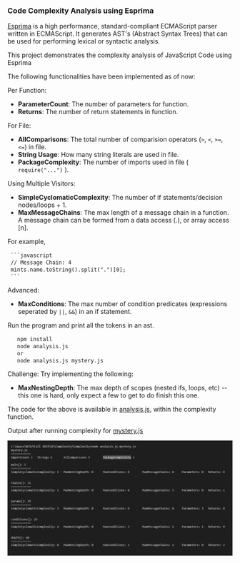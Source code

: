 ### Code Complexity Analysis using Esprima

[Esprima](https://esprima.org/) is a high performance, standard-compliant ECMAScript parser written in ECMAScript. It generates AST's (Abstract Syntax Trees) that can be used for performing lexical or syntactic analysis.

This project demonstrates the complexity analysis of JavaScript Code using Esprima

The following functionalities have been implemented as of now:
   
   Per Function:

   * **ParameterCount**: The number of parameters for function.
   * **Returns**: The number of return statements in function.

   For File:

   * **AllComparisons**: The total number of comparision operators (`>`, `<`, `>=`, `<=`) in file.
   * **String Usage**: How many string literals are used in file.
   * **PackageComplexity**: The number of imports used in file ( `require("...")` ).
   
   Using Multiple Visitors:
   
   * **SimpleCyclomaticComplexity**: The number of if statements/decision nodes/loops + 1.
   * **MaxMessageChains**: The max length of a message chain in a function. A message chain can be formed from a data access (.), or array access [n].
   
   For example,

     ```javascript
     // Message Chain: 4
     mints.name.toString().split(".")[0];
     ```
   Advanced:
   * **MaxConditions**: The max number of condition predicates (expressions seperated by `||`, `&&`) in an if statement.


Run the program and print all the tokens in an ast.
   ```
      npm install
      node analysis.js
      or
      node analysis.js mystery.js
   ```

Challenge:
Try implementing the following:
   * **MaxNestingDepth**: The max depth of scopes (nested ifs, loops, etc) -- this one is hard, only expect a few to get to do finish this one.

The code for the above is available in [analysis.js](/analysis.js), within the complexity function.

Output after running complexity for [mystery.js](/mystery.js)

<img src="/mysteryoutput.PNG"></img>
